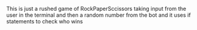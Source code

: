 This is just a rushed game of RockPaperSccissors taking input from the user in the terminal and then a random number from the bot and it uses if statements to check who wins
